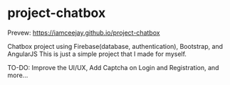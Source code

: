 # project-chatbox

Prevew: https://iamceejay.github.io/project-chatbox

Chatbox project using Firebase(database, authentication), Bootstrap, and AngularJS
This is just a simple project that I made for myself.

TO-DO: Improve the UI/UX, Add Captcha on Login and Registration, and more...
